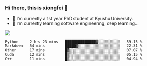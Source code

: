 ### Hi there, this is xiongfei 👋


- 🔭 I’m currently a 1st year PhD student at Kyushu University.
- 🌱 I’m currently learning software engineering, deep learning...

<!--
**Toma62299781/Toma62299781** is a ✨ _special_ ✨ repository because its `README.md` (this file) appears on your GitHub profile.
Here are some ideas to get you started:
-->

![](https://github-readme-stats.vercel.app/api?username=Toma62299781)

<!--START_SECTION:waka-->
```text
Python     2 hrs 23 mins   ██████████████▓░░░░░░░░░░   59.15 % 
Markdown   54 mins         █████▓░░░░░░░░░░░░░░░░░░░   22.31 % 
Other      17 mins         █▓░░░░░░░░░░░░░░░░░░░░░░░   07.07 % 
Cuda       12 mins         █▒░░░░░░░░░░░░░░░░░░░░░░░   05.15 % 
C++        11 mins         █▒░░░░░░░░░░░░░░░░░░░░░░░   04.94 % 
```
<!--END_SECTION:waka-->

